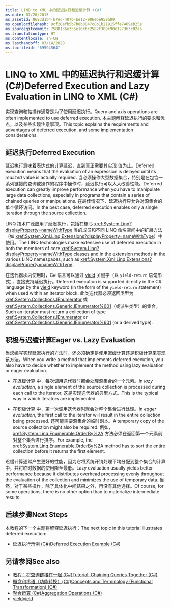 ```yaml
---
title: LINQ to XML 中的延迟执行和迟缓计算 (C#)
ms.date: 07/20/2015
ms.assetid: 8683d1b4-b7ec-407b-be12-906ebe958a09
ms.openlocfilehash: 9cf28afb5b7b8b3047c8b1b21915ffe7409eb25e
ms.sourcegitcommit: 7588136e355e10cbc2582f389c90c127363c02a5
ms.translationtype: HT
ms.contentlocale: zh-CN
ms.lasthandoff: 03/14/2020
ms.locfileid: "69594564"
---
```

# <a name="deferred-execution-and-lazy-evaluation-in-linq-to-xml-c"></a><span data-ttu-id="37bd3-102">LINQ to XML 中的延迟执行和迟缓计算 (C#)</span><span class="sxs-lookup"><span data-stu-id="37bd3-102">Deferred Execution and Lazy Evaluation in LINQ to XML (C#)</span></span>
<span data-ttu-id="37bd3-103">实现查询和轴操作通常是为了使用延迟执行。</span><span class="sxs-lookup"><span data-stu-id="37bd3-103">Query and axis operations are often implemented to use deferred execution.</span></span> <span data-ttu-id="37bd3-104">本主题解释延迟执行的要求和优点，以及某些实现注意事项。</span><span class="sxs-lookup"><span data-stu-id="37bd3-104">This topic explains the requirements and advantages of deferred execution, and some implementation considerations.</span></span>  
  
## <a name="deferred-execution"></a><span data-ttu-id="37bd3-105">延迟执行</span><span class="sxs-lookup"><span data-stu-id="37bd3-105">Deferred Execution</span></span>  
 <span data-ttu-id="37bd3-106">延迟执行意味着表达式的计算延迟，直到真正需要其实现  值为止。</span><span class="sxs-lookup"><span data-stu-id="37bd3-106">Deferred execution means that the evaluation of an expression is delayed until its *realized* value is actually required.</span></span> <span data-ttu-id="37bd3-107">当必须操作大型数据集合，特别是在包含一系列链接的查询或操作的程序中操作时，延迟执行可以大大改善性能。</span><span class="sxs-lookup"><span data-stu-id="37bd3-107">Deferred execution can greatly improve performance when you have to manipulate large data collections, especially in programs that contain a series of chained queries or manipulations.</span></span> <span data-ttu-id="37bd3-108">在最佳情况下，延迟执行只允许对源集合的单个循环访问。</span><span class="sxs-lookup"><span data-stu-id="37bd3-108">In the best case, deferred execution enables only a single iteration through the source collection.</span></span>  
  
 <span data-ttu-id="37bd3-109">LINQ 技术广泛应用了延迟执行，包括在核心 <xref:System.Linq?displayProperty=nameWithType> 类的成员和不同 LINQ 命名空间中的扩展方法（如 <xref:System.Xml.Linq.Extensions?displayProperty=nameWithType>）中使用。</span><span class="sxs-lookup"><span data-stu-id="37bd3-109">The LINQ technologies make extensive use of deferred execution in both the members of core <xref:System.Linq?displayProperty=nameWithType> classes and in the extension methods in the various LINQ namespaces, such as <xref:System.Xml.Linq.Extensions?displayProperty=nameWithType>.</span></span>  
  
 <span data-ttu-id="37bd3-110">在迭代器块内使用时，C# 语言可以通过 [yield](../../../language-reference/keywords/yield.md) 关键字（以 `yield-return` 语句形式），直接支持延迟执行。</span><span class="sxs-lookup"><span data-stu-id="37bd3-110">Deferred execution is supported directly in the C# language by the [yield](../../../language-reference/keywords/yield.md) keyword (in the form of the `yield-return` statement) when used within an iterator block.</span></span> <span data-ttu-id="37bd3-111">此类迭代器必须返回类型为 <xref:System.Collections.IEnumerator> 或 <xref:System.Collections.Generic.IEnumerator%601>（或派生类型）的集合。</span><span class="sxs-lookup"><span data-stu-id="37bd3-111">Such an iterator must return a collection of type <xref:System.Collections.IEnumerator> or <xref:System.Collections.Generic.IEnumerator%601> (or a derived type).</span></span>  
  
## <a name="eager-vs-lazy-evaluation"></a><span data-ttu-id="37bd3-112">积极与迟缓计算</span><span class="sxs-lookup"><span data-stu-id="37bd3-112">Eager vs. Lazy Evaluation</span></span>  
 <span data-ttu-id="37bd3-113">当您编写实现延迟执行的方法时，还必须确定是使用迟缓计算还是积极计算来实现该方法。</span><span class="sxs-lookup"><span data-stu-id="37bd3-113">When you write a method that implements deferred execution, you also have to decide whether to implement the method using lazy evaluation or eager evaluation.</span></span>  
  
- <span data-ttu-id="37bd3-114">在迟缓计算  中，每次调用迭代器时都会处理源集合的一个元素。</span><span class="sxs-lookup"><span data-stu-id="37bd3-114">In *lazy evaluation*, a single element of the source collection is processed during each call to the iterator.</span></span> <span data-ttu-id="37bd3-115">这是实现迭代器的典型方式。</span><span class="sxs-lookup"><span data-stu-id="37bd3-115">This is the typical way in which iterators are implemented.</span></span>  
  
- <span data-ttu-id="37bd3-116">在积极计算  中，第一次调用迭代器时就会对整个集合进行处理。</span><span class="sxs-lookup"><span data-stu-id="37bd3-116">In *eager evaluation*, the first call to the iterator will result in the entire collection being processed.</span></span> <span data-ttu-id="37bd3-117">还可能需要源集合的临时副本。</span><span class="sxs-lookup"><span data-stu-id="37bd3-117">A temporary copy of the source collection might also be required.</span></span> <span data-ttu-id="37bd3-118">例如，<xref:System.Linq.Enumerable.OrderBy%2A> 方法必须在返回第一个元素前对整个集合进行排序。</span><span class="sxs-lookup"><span data-stu-id="37bd3-118">For example, the <xref:System.Linq.Enumerable.OrderBy%2A> method has to sort the entire collection before it returns the first element.</span></span>  
  
 <span data-ttu-id="37bd3-119">迟缓计算通常产生更好的性能，因为它将系统开销处理平均分配到整个集合的计算中，并将临时数据的使用降至最低。</span><span class="sxs-lookup"><span data-stu-id="37bd3-119">Lazy evaluation usually yields better performance because it distributes overhead processing evenly throughout the evaluation of the collection and minimizes the use of temporary data.</span></span> <span data-ttu-id="37bd3-120">当然，对于某些操作，除了具体化中间结果之外，再没有其他选择。</span><span class="sxs-lookup"><span data-stu-id="37bd3-120">Of course, for some operations, there is no other option than to materialize intermediate results.</span></span>  
  
## <a name="next-steps"></a><span data-ttu-id="37bd3-121">后续步骤</span><span class="sxs-lookup"><span data-stu-id="37bd3-121">Next Steps</span></span>  
 <span data-ttu-id="37bd3-122">本教程的下一个主题将解释延迟执行：</span><span class="sxs-lookup"><span data-stu-id="37bd3-122">The next topic in this tutorial illustrates deferred execution:</span></span>  
  
- [<span data-ttu-id="37bd3-123">延迟执行示例 (C#)</span><span class="sxs-lookup"><span data-stu-id="37bd3-123">Deferred Execution Example (C#)</span></span>](./deferred-execution-example.md)  
  
## <a name="see-also"></a><span data-ttu-id="37bd3-124">另请参阅</span><span class="sxs-lookup"><span data-stu-id="37bd3-124">See also</span></span>

- [<span data-ttu-id="37bd3-125">教程：将查询链接在一起 (C#)</span><span class="sxs-lookup"><span data-stu-id="37bd3-125">Tutorial: Chaining Queries Together (C#)</span></span>](./deferred-execution-and-lazy-evaluation-in-linq-to-xml.md)
- [<span data-ttu-id="37bd3-126">概念和术语（功能转换）(C#)</span><span class="sxs-lookup"><span data-stu-id="37bd3-126">Concepts and Terminology (Functional Transformation) (C#)</span></span>](./concepts-and-terminology-functional-transformation.md)
- [<span data-ttu-id="37bd3-127">聚合运算 (C#)</span><span class="sxs-lookup"><span data-stu-id="37bd3-127">Aggregation Operations (C#)</span></span>](./aggregation-operations.md)
- [<span data-ttu-id="37bd3-128">yield</span><span class="sxs-lookup"><span data-stu-id="37bd3-128">yield</span></span>](../../../language-reference/keywords/yield.md)
